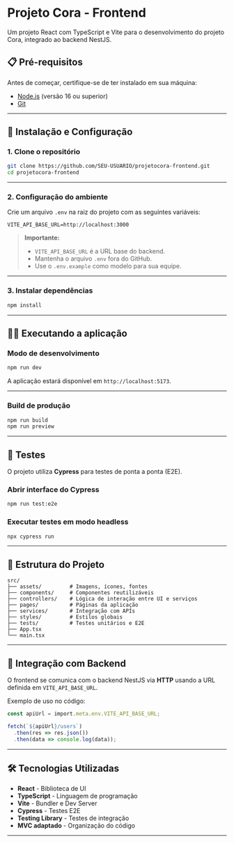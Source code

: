# Projeto Cora - Frontend

Um projeto React com TypeScript e Vite para o desenvolvimento do projeto Cora, integrado ao backend NestJS.

## 📋 Pré-requisitos

Antes de começar, certifique-se de ter instalado em sua máquina:

* [Node.js](https://nodejs.org/) (versão 16 ou superior)
* [Git](https://git-scm.com/)

---

## 🚀 Instalação e Configuração

### 1. Clone o repositório

```bash
git clone https://github.com/SEU-USUARIO/projetocora-frontend.git
cd projetocora-frontend
```

---

### 2. Configuração do ambiente

Crie um arquivo `.env` na raiz do projeto com as seguintes variáveis:

```env
VITE_API_BASE_URL=http://localhost:3000
```

> **Importante:**
>
> * `VITE_API_BASE_URL` é a URL base do backend.
> * Mantenha o arquivo `.env` fora do GitHub.
> * Use o `.env.example` como modelo para sua equipe.

---

### 3. Instalar dependências

```bash
npm install
```

---

## 🏃‍♂️ Executando a aplicação

### Modo de desenvolvimento

```bash
npm run dev
```

A aplicação estará disponível em `http://localhost:5173`.

---

### Build de produção

```bash
npm run build
npm run preview
```

---

## 🧪 Testes

O projeto utiliza **Cypress** para testes de ponta a ponta (E2E).

### Abrir interface do Cypress

```bash
npm run test:e2e
```

### Executar testes em modo headless

```bash
npx cypress run
```

---

## 📁 Estrutura do Projeto

```
src/
├── assets/         # Imagens, ícones, fontes
├── components/     # Componentes reutilizáveis
├── controllers/    # Lógica de interação entre UI e serviços
├── pages/          # Páginas da aplicação
├── services/       # Integração com APIs
├── styles/         # Estilos globais
├── tests/          # Testes unitários e E2E
├── App.tsx
└── main.tsx
```

---

## 🔌 Integração com Backend

O frontend se comunica com o backend NestJS via **HTTP** usando a URL definida em `VITE_API_BASE_URL`.

Exemplo de uso no código:

```ts
const apiUrl = import.meta.env.VITE_API_BASE_URL;

fetch(`${apiUrl}/users`)
  .then(res => res.json())
  .then(data => console.log(data));
```

---

## 🛠️ Tecnologias Utilizadas

* **React** - Biblioteca de UI
* **TypeScript** - Linguagem de programação
* **Vite** - Bundler e Dev Server
* **Cypress** - Testes E2E
* **Testing Library** - Testes de integração
* **MVC adaptado** - Organização do código

---
